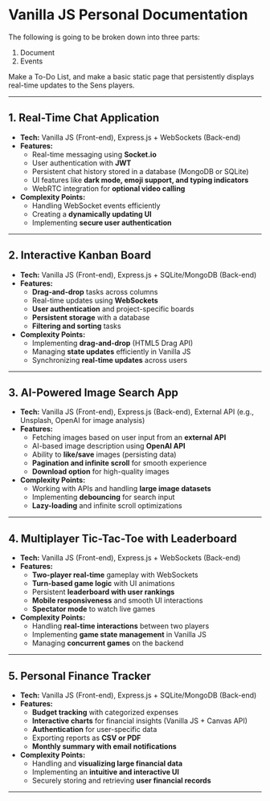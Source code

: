 # Vanilla JS Personal Documentation

The following is going to be broken down into three parts:

1. Document
2. Events

Make a To-Do List, and make a basic static page that persistently displays real-time updates to the Sens players.

---

## 1. Real-Time Chat Application
- **Tech:** Vanilla JS (Front-end), Express.js + WebSockets (Back-end)
- **Features:**
  - Real-time messaging using **Socket.io**
  - User authentication with **JWT**
  - Persistent chat history stored in a database (MongoDB or SQLite)
  - UI features like **dark mode, emoji support, and typing indicators**
  - WebRTC integration for **optional video calling**
- **Complexity Points:**
  - Handling WebSocket events efficiently
  - Creating a **dynamically updating UI**
  - Implementing **secure user authentication**

---

## 2. Interactive Kanban Board
- **Tech:** Vanilla JS (Front-end), Express.js + SQLite/MongoDB (Back-end)
- **Features:**
  - **Drag-and-drop** tasks across columns
  - Real-time updates using **WebSockets**
  - **User authentication** and project-specific boards
  - **Persistent storage** with a database
  - **Filtering and sorting** tasks
- **Complexity Points:**
  - Implementing **drag-and-drop** (HTML5 Drag API)
  - Managing **state updates** efficiently in Vanilla JS
  - Synchronizing **real-time updates** across users

---

## 3. AI-Powered Image Search App
- **Tech:** Vanilla JS (Front-end), Express.js (Back-end), External API (e.g., Unsplash, OpenAI for image analysis)
- **Features:**
  - Fetching images based on user input from an **external API**
  - AI-based image description using **OpenAI API**
  - Ability to **like/save** images (persisting data)
  - **Pagination and infinite scroll** for smooth experience
  - **Download option** for high-quality images
- **Complexity Points:**
  - Working with APIs and handling **large image datasets**
  - Implementing **debouncing** for search input
  - **Lazy-loading** and infinite scroll optimizations

---

## 4. Multiplayer Tic-Tac-Toe with Leaderboard
- **Tech:** Vanilla JS (Front-end), Express.js + WebSockets (Back-end)
- **Features:**
  - **Two-player real-time** gameplay with WebSockets
  - **Turn-based game logic** with UI animations
  - Persistent **leaderboard with user rankings**
  - **Mobile responsiveness** and smooth UI interactions
  - **Spectator mode** to watch live games
- **Complexity Points:**
  - Handling **real-time interactions** between two players
  - Implementing **game state management** in Vanilla JS
  - Managing **concurrent games** on the backend

---

## 5. Personal Finance Tracker
- **Tech:** Vanilla JS (Front-end), Express.js + SQLite/MongoDB (Back-end)
- **Features:**
  - **Budget tracking** with categorized expenses
  - **Interactive charts** for financial insights (Vanilla JS + Canvas API)
  - **Authentication** for user-specific data
  - Exporting reports as **CSV or PDF**
  - **Monthly summary with email notifications**
- **Complexity Points:**
  - Handling and **visualizing large financial data**
  - Implementing an **intuitive and interactive UI**
  - Securely storing and retrieving **user financial records**

---
